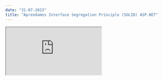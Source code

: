 ```yaml
---
date: "31-07-2023"
title: "Aprendamos Interface Segregation Principle (SOLID) ASP.NET"
---
```

<iframe src="https://www.youtube.com/embed/ydIuyfzBxII" allowfullscreen></iframe>
